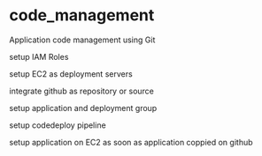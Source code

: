 # code_management
 Application code management using Git 

setup IAM Roles

setup EC2 as deployment servers

integrate github as repository or source

setup application and deployment group

setup codedeploy pipeline

setup application on EC2 as soon as application coppied on github

